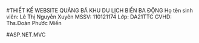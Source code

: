 #THIẾT KẾ WEBSITE QUẢNG BÁ KHU DU LỊCH BIỂN BA ĐỘNG
Họ tên sinh viên: Lê Thị Nguyễn Xuyên
MSSV: 110121174    Lớp: DA21TTC
GVHD: Ths.Đoàn Phước Miền

#ASP.NET.MVC
